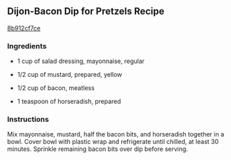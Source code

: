 ## Dijon-Bacon Dip for Pretzels Recipe

[8b912cf7ce](http://allrecipes.com/recipe/dijon-bacon-dip-for-pretzels-recipe/)

### Ingredients

 - 1 cup of salad dressing, mayonnaise, regular

 - 1/2 cup of mustard, prepared, yellow

 - 1/2 cup of bacon, meatless

 - 1 teaspoon of horseradish, prepared

### Instructions

Mix mayonnaise, mustard, half the bacon bits, and horseradish together in a bowl. Cover bowl with plastic wrap and refrigerate until chilled, at least 30 minutes. Sprinkle remaining bacon bits over dip before serving.
